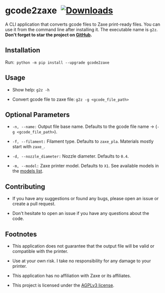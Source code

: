 # gcode2zaxe &nbsp;[![Downloads](https://static.pepy.tech/personalized-badge/gcode2zaxe?period=total&units=international_system&left_color=blue&right_color=yellow&left_text=Downloads)](https://pypi.org/project/gcode2zaxe/)

A CLI application that converts gcode files to Zaxe print-ready files. You can use it from the command line after installing it. The executable name is `g2z`. **Don't forget to star the project on [GitHub](https://github.com/egeakman/gcode2zaxe).**

## Installation

Run:&nbsp; ``python -m pip install --upgrade gcode2zaxe``

## Usage

* Show help: ``g2z -h``

* Convert gcode file to zaxe file: ``g2z -g <gcode_file_path>``

## Optional Parameters

* ``-n, --name:`` Output file base name. Defaults to the gcode file name -> (``-g <gcode_file_path>``).

* ``-f, --filament:`` Filament type. Defaults to ``zaxe_pla``. Materials mostly start with ``zaxe_``.

* ``-d, --nozzle_diameter:`` Nozzle diameter. Defaults to ``0.4``.

* ``-m, --model:`` Zaxe printer model. Defaults to ``X1``. See available models in the [models list](https://github.com/egeakman/gcode2zaxe/blob/master/resources/models.json).

## Contributing

* If you have any suggestions or found any bugs, please open an issue or create a pull request.

* Don't hesitate to open an issue if you have any questions about the code.

## Footnotes

* This application does not guarantee that the output file will be valid or compatible with the printer.

* Use at your own risk. I take no responsibility for any damage to your printer.

* This application has no affiliation with Zaxe or its affiliates.

* This project is licensed under the [AGPLv3 license](https://raw.githubusercontent.com/egeakman/gcode2zaxe/master/LICENSE).
